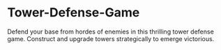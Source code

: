 # Tower-Defense-Game
Defend your base from hordes of enemies in this thrilling tower defense game. Construct and upgrade towers strategically to emerge victorious.
